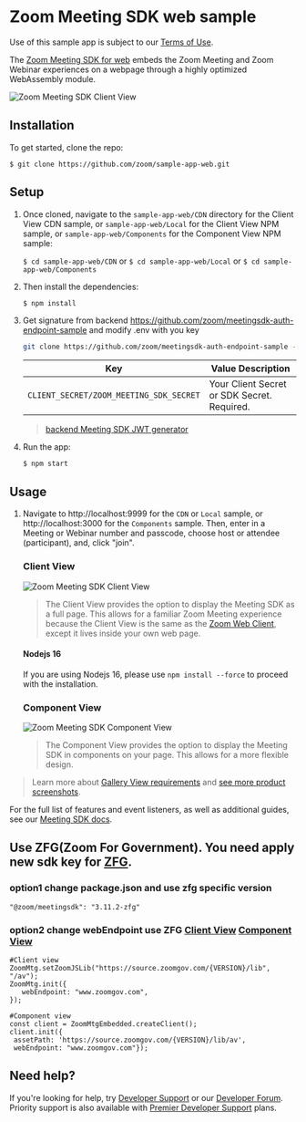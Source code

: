 # Zoom Meeting SDK web sample

Use of this sample app is subject to our [Terms of Use](https://explore.zoom.us/en/legal/zoom-api-license-and-tou/).

The [Zoom Meeting SDK for web](https://developers.zoom.us/docs/meeting-sdk/web/) embeds the Zoom Meeting and Zoom Webinar experiences on a webpage through a highly optimized WebAssembly module.

![Zoom Meeting SDK Client View](https://zoom.github.io/meetingsdk-web-sample/images/6.0/ClientView/meetingsdk-web-client-view.gif)

## Installation

To get started, clone the repo:

`$ git clone https://github.com/zoom/sample-app-web.git`

## Setup

1. Once cloned, navigate to the `sample-app-web/CDN` directory for the Client View CDN sample, or `sample-app-web/Local` for the Client View NPM sample, or `sample-app-web/Components` for the Component View NPM sample:

   `$ cd sample-app-web/CDN` or `$ cd sample-app-web/Local` or `$ cd sample-app-web/Components`

1. Then install the dependencies:

   `$ npm install`

1. Get signature from backend https://github.com/zoom/meetingsdk-auth-endpoint-sample and modify .env with you key
   ```bash 
   git clone https://github.com/zoom/meetingsdk-auth-endpoint-sample --depth 1 && cd meetingsdk-auth-endpoint-sample && cp .env.example .env && npm install && npm run start
   ```
   | Key                   | Value Description |
   | -----------------------|-------------|
   | `CLIENT_SECRET/ZOOM_MEETING_SDK_SECRET`  | Your Client Secret or SDK Secret. Required. |

   > [backend Meeting SDK JWT generator](https://developers.zoom.us/docs/meeting-sdk/auth/#generate-a-meeting-sdk-jwt)
2. Run the app:

   `$ npm start`

## Usage

1. Navigate to http://localhost:9999 for the `CDN` or
`Local` sample, or http://localhost:3000 for the `Components` sample. Then, enter in a Meeting or Webinar number and passcode, choose host or attendee (participant), and, click "join".

   ### Client View

   ![Zoom Meeting SDK Client View](https://zoom.github.io/meetingsdk-web-sample/images/6.0/ClientView/meetingsdk-web-client-view.gif)

   > The Client View provides the option to display the Meeting SDK as a full page. This allows for a familiar Zoom Meeting experience because the Client View is the same as the [Zoom Web Client](https://support.zoom.us/hc/en-us/articles/214629443-Zoom-Web-Client), except it lives inside your own web page.
   #### Nodejs 16
   If you are using Nodejs 16, please use `npm install --force` to proceed with the installation.

   ### Component View

   ![Zoom Meeting SDK Component View](https://zoom.github.io/meetingsdk-web-sample/images/6.0/ComponentView/meetingsdk-web-component-view.gif)

   > The Component View provides the option to display the Meeting SDK in components on your page. This allows for a more flexible design.

> Learn more about [Gallery View requirements](https://developers.zoom.us/docs/meeting-sdk/web/gallery-view/) and [see more product screenshots](https://developers.zoom.us/docs/meeting-sdk/web/gallery-view/#how-views-look-with-and-without-sharedarraybuffer).

For the full list of features and event listeners, as well as additional guides, see our [Meeting SDK docs](https://developers.zoom.us/docs/meeting-sdk/web/).

## Use ZFG(Zoom For Government). You need apply new sdk key for [ZFG](https://marketplace.zoomgov.com/).
### option1 change package.json and use zfg specific version
```
"@zoom/meetingsdk": "3.11.2-zfg"
```

### option2 change webEndpoint use ZFG [Client View](https://marketplacefront.zoom.us/sdk/meeting/web/functions/ZoomMtg.init.html) [Component View](https://marketplacefront.zoom.us/sdk/meeting/web/components/interfaces/InitOptions.html#webEndpoint) 
```
#Client view
ZoomMtg.setZoomJSLib("https://source.zoomgov.com/{VERSION}/lib", "/av");
ZoomMtg.init({
   webEndpoint: "www.zoomgov.com",
});

#Component view
const client = ZoomMtgEmbedded.createClient();
client.init({
 assetPath: 'https://source.zoomgov.com/{VERSION}/lib/av',
 webEndpoint: "www.zoomgov.com"});

```

## Need help?

If you're looking for help, try [Developer Support](https://devsupport.zoom.us) or our [Developer Forum](https://devforum.zoom.us). Priority support is also available with [Premier Developer Support](https://zoom.us/docs/en-us/developer-support-plans.html) plans.
